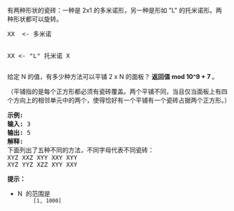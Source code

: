 <html>
 <body>
  <p>
   有两种形状的瓷砖：一种是 2x1 的多米诺形，另一种是形如 "L" 的托米诺形。两种形状都可以旋转。
  </p>
  <pre>
XX  &lt;- 多米诺

XX  &lt;- "L" 托米诺
X
</pre>
  <p>
   给定 N 的值，有多少种方法可以平铺 2 x N 的面板？
   <strong>
    返回值 mod 10^9 + 7
   </strong>
   。
  </p>
  <p>
   （平铺指的是每个正方形都必须有瓷砖覆盖。两个平铺不同，当且仅当面板上有四个方向上的相邻单元中的两个，使得恰好有一个平铺有一个瓷砖占据两个正方形。）
  </p>
  <pre>
<strong>示例:</strong>
<strong>输入:</strong> 3
<strong>输出:</strong> 5
<strong>解释:</strong> 
下面列出了五种不同的方法，不同字母代表不同瓷砖：
XYZ XXZ XYY XXY XYY
XYZ YYZ XZZ XYY XXY</pre>
  <p>
   <strong>
    提示：
   </strong>
  </p>
  <ul>
   <li>
    N  的范围是
    <code>
     [1, 1000]
    </code>
   </li>
  </ul>
  <p>
  </p>
 </body>
</html>